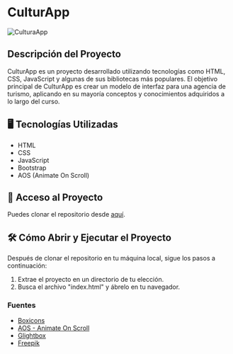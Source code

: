 # CulturApp

![CulturaApp]()

## Descripción del Proyecto

CulturApp es un proyecto desarrollado utilizando tecnologías como HTML, CSS, JavaScript y algunas de sus bibliotecas más populares. El objetivo principal de CulturApp es crear un modelo de interfaz para una agencia de turismo, aplicando en su mayoría conceptos y conocimientos adquiridos a lo largo del curso.

## 🖥 Tecnologías Utilizadas

- HTML
- CSS
- JavaScript
- Bootstrap
- AOS (Animate On Scroll)

## 📁 Acceso al Proyecto

Puedes clonar el repositorio desde [aquí](https://github.com/r3l4x1n/CulturApp_LandingPage.git).

## 🛠️ Cómo Abrir y Ejecutar el Proyecto

Después de clonar el repositorio en tu máquina local, sigue los pasos a continuación:

1. Extrae el proyecto en un directorio de tu elección.
2. Busca el archivo "index.html" y ábrelo en tu navegador.

### Fuentes

- [Boxicons](https://boxicons.com/)
- [AOS - Animate On Scroll](https://michalsnik.github.io/aos/)
- [Glightbox](https://github.com/backdrop-contrib/glightbox) 
- [Freepik](https://www.freepik.es/)

